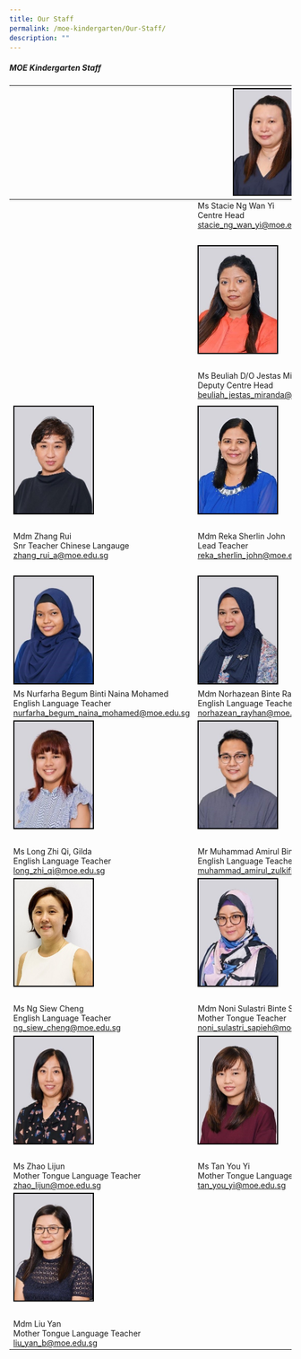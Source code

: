 ```yaml
---
title: Our Staff
permalink: /moe-kindergarten/Our-Staff/
description: ""
---
```

##### MOE Kindergarten Staff
| | <img style="width:140px; height:236; border:2px double black" src="/images/MOE%20Kindergarten/Our%20Staff/Stacie_2.jpeg">| |
| -------- | -------- | -------- |
| | Ms Stacie Ng Wan Yi <br> Centre Head<br><a href="mailto:stacie_ng_wan_yi@moe.edu.sg" target="_blank">stacie_ng_wan_yi@moe.edu.sg</a> | | 
|  |  |  |
|  | <img style="border:2px double black; width:140px; height:190px;" src="/images/MOE%20Kindergarten/Our%20Staff/S3.jpg"> |  |
|  |  |  |
| |  Ms Beuliah D/O Jestas Miranda <br> Deputy Centre Head <br><a href="mailto:beuliah_jestas_miranda@moe.edu.sg" target="_blank"> beuliah_jestas_miranda@moe.edu.sg</a>| |
| | |
| <img style="border:2px double black; width:140px; height:190px;" src="/images/MOE%20Kindergarten/Our%20Staff/S6.jpg"> | <img style="border:2px double black; width:140px; height:190px;" src="/images/MOE%20Kindergarten/Our%20Staff/S4.jpg"> | <img style="border:2px double black; width:140px; height:190px;" src="/images/MOE%20Kindergarten/Our%20Staff/S5.jpg"> |
|  |  |  |
| Mdm Zhang Rui <br> Snr Teacher Chinese Langauge <br><a href="mailto:zhang_rui_a@moe.edu.sg" >zhang_rui_a@moe.edu.sg </a>|  Mdm Reka Sherlin John <br> Lead Teacher <br><a href="mailto:reka_sherlin_john@moe.edu.sg" >reka_sherlin_john@moe.edu.sg</a> | Mdm Sarinah Binte Salleh<br> Senior Teacher English Language <br><a href="mailto:sarinah_salleh@moe.edu.sg " >sarinah_salleh@moe.edu.sg</a>
|  |  |  |
| <img style="border:2px double black; width:140px; height:190px;" src="/images/MOE%20Kindergarten/Our%20Staff/S7.jpg"> | <img style="border:2px double black; width:140px; height:190px" src="/images/MOE%20Kindergarten/Our%20Staff/S8.jpg"> | <img style="border:2px double black; width:140px; height:190px;" src="/images/MOE%20Kindergarten/Our%20Staff/S9.jpg"> |
|  Ms Nurfarha Begum Binti Naina Mohamed <br> English Language Teacher<br> <a href="mailto:nurfarha_begum_naina_mohamed@moe.edu.sg" target="_blank">nurfarha_begum_naina_mohamed@moe.edu.sg </a>| Mdm Norhazean Binte Rayhan <br> English Language Teacher <a href="mailto:norhazean_rayhan@moe.edu.sg" target="_blank">norhazean_rayhan@moe.edu.sg</a> | Ms Kanchana D/O Syed Ibrahim <br> English Language Teacher <br><a href="mailto:kanchana_syed_ibrahim@moe.edu.sg" target="_blank">kanchana_syed_ibrahim@moe.edu.sg</a>
| <img style="border:2px double black; width:140px; height:190px;" src="/images/MOE%20Kindergarten/Our%20Staff/S10.jpg"> | <img style="border:2px double black;  width:140px; height:190px;" src="/images/MOE%20Kindergarten/Our%20Staff/S11.jpg"> | <img style="border:2px double black; width:140px; height:190px;" src="/images/MOE%20Kindergarten/Our%20Staff/S12.jpg"> |
|  |  |  |
| Ms Long Zhi Qi, Gilda </a><br> English Language Teacher <br><a href="mailto:long_zhi_qi_gilda@moe.edu.sg" target="_blank"> long_zhi_qi@moe.edu.sg </a>| Mr Muhammad Amirul Bin Zulkifle <br> English Language Teacher <br><a href="mailto:muhammad_amirul_zulkifle@moe.edu.sg" target="_blank">muhammad_amirul_zulkifle@moe.edu.sg </a>| Mr Wong Hanping Wilson <br> English Language Teacher<br><a href="mailto:wilson_wong_hanping@moe.edu.sg" target="_blank">wilson_wong_hanping@moe.edu.sg</a> |
| <img style="border:2px double black; width:140px; height:190px;" src="/images/MOE%20Kindergarten/Our%20Staff/S13.jpg"> | <img style="border:2px double black; width:140px; height:190px;" src="/images/MOE%20Kindergarten/Our%20Staff/S14.jpg"> | <img style="border:2px double black; width:140px; height:190px;" src="/images/MOE%20Kindergarten/Our%20Staff/S15.jpg"> |
|  |  |  |
|  Ms Ng Siew Cheng </a><br> English Language Teacher <br><a href="mailto:ng_siew_cheng@moe.edu.sg">ng_siew_cheng@moe.edu.sg</a>| Mdm Noni Sulastri Binte Sapieh <br> Mother Tongue Teacher<br><a href="mailto:noni_sulastri_sapieh@moe.edu.sg">noni_sulastri_sapieh@moe.edu.sg |  Mdm Zhang Yuhui<br> Mother Tonngue Language Teacher <br><a href="mailto:zhang_yuhui@moe.edu.sg" target="_blank">zhang_yuhui@moe.edu.sg</a> |
| <img style="border:2px double black; width:140px; height:190px;" src="/images/MOE%20Kindergarten/Our%20Staff/S16.jpg"> | <img style="border:2px double black; width:140px; height:190px;" src="/images/MOE%20Kindergarten/Our%20Staff/S17.jpg"> | <img style="border:2px double black; width:140px; height:190px;" src="/images/MOE%20Kindergarten/Our%20Staff/S18.jpg"> |
|  |  |  |
|  Ms Zhao Lijun<br> Mother Tongue Language Teacher <br><a href="mailto:zhao_lijun@moe.edu.sg">zhao_lijun@moe.edu.sg</a>    | Ms Tan You Yi <br> Mother Tongue Language Teacher<br><a href="mailto:atn_you_yi@moe.edu.sg">tan_you_yi@moe.edu.sg |  Ms Li Ling<br> Mother Tongue Language Teacher <br><a href="mailto:li_ling@moe.edu.sg" target="_blank">li_ling@moe.edu.sg</a> |
| <img style="border:2px double black; width:140px; height:190px" src="/images/MOE%20Kindergarten/Our%20Staff/S19.jpg"> | | 
|  |  |  |
| Mdm Liu Yan<br> Mother Tongue Language Teacher <br><a href="mailto:liu_yan_b@moe.edu.sg">liu_yan_b@moe.edu.sg </a>| |